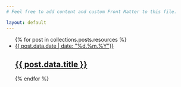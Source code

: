 ```yaml
---
# Feel free to add content and custom Front Matter to this file.

layout: default
---
```


<ul class="grid grid-cols-1 gap-6 sm:grid-cols-2">
  {% for post in collections.posts.resources %}
   <li class="w-full h-auto list-item">
      <a class="inline-flex flex-col w-full h-full overflow-hidden grow" href="{{ post.relative_url }}">
        <div class="w-full bg-center bg-cover aspect-video cover-image {{post.class}}" style="background-image: url('{{post.data.image}}'); view-transition-name: post-image-{{post.data.id}}"></div>
        <div class="flex flex-col justify-start h-full gap-2 p-4">
            <span class="date-xs">{{ post.data.date | date: "%d.%m.%Y"}}</span>
            <h2 class="">
              {{ post.data.title }}
            </h2>
        </div>
      </a>
    </li>
  {% endfor %}
</ul>
